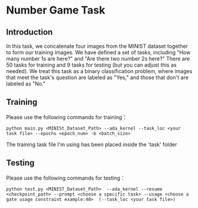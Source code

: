 # Number Game Task

## Introduction
In this task, we concatenate four images from the MINIST dataset together to form our training images. We have defined a set of tasks, including "How many number 1s are here?" and "Are there two number 2s here?" There are 50 tasks for training and 9 tasks for testing (but you can adjust this as needed). We treat this task as a binary classification problem, where images that meet the task's question are labeled as "Yes," and those that don't are labeled as "No."

## Training

Please use the following commands for training：  
~~~
python main.py <MINISt_Dataset_Path> --ada_kernel --task_loc <your task file> --epochs <epoch_num> -b <batch_size>
~~~
The training task file I'm using has been placed inside the 'task' folder

## Testing

Please use the following commands for testing：
~~~
python test.py <MINIST_Dataset_Path>  --ada_kernel --resume <checkpoint_path> --prompt <choose a specific task> --usage <choose a gate usage constraint example:40>  (--task_loc <your task file>)
~~~


 